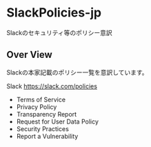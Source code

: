 # SlackPolicies-jp

Slackのセキュリティ等のポリシー意訳

## Over View

Slackの本家記載のポリシー一覧を意訳しています。  

Slack https://slack.com/policies

* Terms of Service
* Privacy Policy
* Transparency Report
* Request for User Data Policy
* Security Practices
* Report a Vulnerability
